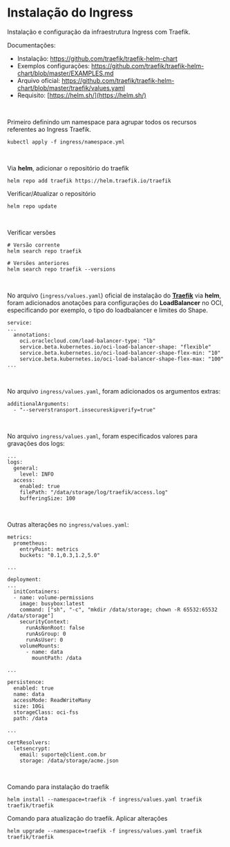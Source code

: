 # Instalação do Ingress

Instalação e configuração da infraestrutura Ingress com Traefik.

Documentações:

- Instalação: https://github.com/traefik/traefik-helm-chart
- Exemplos configurações: https://github.com/traefik/traefik-helm-chart/blob/master/EXAMPLES.md
- Arquivo oficial: https://github.com/traefik/traefik-helm-chart/blob/master/traefik/values.yaml
- Requisito: [https://helm.sh/](https://helm.sh/)

<br>

Primeiro definindo um namespace para agrupar todos os recursos referentes ao Ingress Traefik.

```
kubectl apply -f ingress/namespace.yml
```
<br>

Via **helm**, adicionar o repositório do traefik
```
helm repo add traefik https://helm.traefik.io/traefik
```

Verificar/Atualizar o repositório
```
helm repo update
```
<br>


Verificar versões
```
# Versão corrente
helm search repo traefik

# Versões anteriores
helm search repo traefik --versions
```
<br>

No arquivo (`ingress/values.yaml`) oficial de instalação do [**Traefik**](https://github.com/traefik/traefik-helm-chart/blob/master/traefik/values.yaml) via **helm**, foram adicionados anotações para configurações do **LoadBalancer** no OCI, especificando por exemplo, o tipo do loadbalancer e limites do Shape.
```
service:
...
  annotations: 
    oci.oraclecloud.com/load-balancer-type: "lb" 
    service.beta.kubernetes.io/oci-load-balancer-shape: "flexible" 
    service.beta.kubernetes.io/oci-load-balancer-shape-flex-min: "10" 
    service.beta.kubernetes.io/oci-load-balancer-shape-flex-max: "100" 
...
```
<br>

No arquivo `ingress/values.yaml`, foram adicionados os argumentos extras:
```
additionalArguments:
  - "--serverstransport.insecureskipverify=true"
```
<br>

No arquivo `ingress/values.yaml`, foram especificados valores para gravações dos logs:
```
...
logs:
  general:
    level: INFO
  access:
    enabled: true
    filePath: "/data/storage/log/traefik/access.log"
    bufferingSize: 100
```
<br>

Outras alterações no `ingress/values.yaml`:
```
metrics:
  prometheus:
    entryPoint: metrics
    buckets: "0.1,0.3,1.2,5.0"

...

deployment:
...
  initContainers:
  - name: volume-permissions
    image: busybox:latest
    command: ["sh", "-c", "mkdir /data/storage; chown -R 65532:65532 /data/storage"]
    securityContext:
      runAsNonRoot: false
      runAsGroup: 0
      runAsUser: 0
    volumeMounts:
      - name: data
        mountPath: /data

...

persistence:
  enabled: true
  name: data
  accessMode: ReadWriteMany
  size: 10Gi
  storageClass: oci-fss
  path: /data

...

certResolvers:
  letsencrypt:
    email: suporte@client.com.br
    storage: /data/storage/acme.json
```

<br>

Comando para instalação do traefik
```
helm install --namespace=traefik -f ingress/values.yaml traefik traefik/traefik
```

Comando para atualização do traefik. Aplicar alterações
```
helm upgrade --namespace=traefik -f ingress/values.yaml traefik traefik/traefik
```